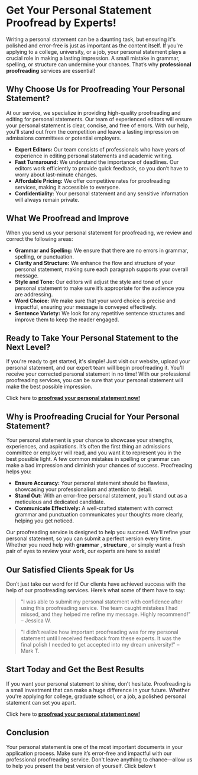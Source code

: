# Get Your Personal Statement Proofread by Experts!

Writing a personal statement can be a daunting task, but ensuring it's polished and error-free is just as important as the content itself. If you're applying to a college, university, or a job, your personal statement plays a crucial role in making a lasting impression. A small mistake in grammar, spelling, or structure can undermine your chances. That’s why **professional proofreading** services are essential!

## Why Choose Us for Proofreading Your Personal Statement?

At our service, we specialize in providing high-quality proofreading and editing for personal statements. Our team of experienced editors will ensure your personal statement is clear, concise, and free of errors. With our help, you'll stand out from the competition and leave a lasting impression on admissions committees or potential employers.

- **Expert Editors:** Our team consists of professionals who have years of experience in editing personal statements and academic writing.
- **Fast Turnaround:** We understand the importance of deadlines. Our editors work efficiently to provide quick feedback, so you don’t have to worry about last-minute changes.
- **Affordable Pricing:** We offer competitive rates for proofreading services, making it accessible to everyone.
- **Confidentiality:** Your personal statement and any sensitive information will always remain private.

## What We Proofread and Improve

When you send us your personal statement for proofreading, we review and correct the following areas:

- **Grammar and Spelling:** We ensure that there are no errors in grammar, spelling, or punctuation.
- **Clarity and Structure:** We enhance the flow and structure of your personal statement, making sure each paragraph supports your overall message.
- **Style and Tone:** Our editors will adjust the style and tone of your personal statement to make sure it’s appropriate for the audience you are addressing.
- **Word Choice:** We make sure that your word choice is precise and impactful, ensuring your message is conveyed effectively.
- **Sentence Variety:** We look for any repetitive sentence structures and improve them to keep the reader engaged.

## Ready to Take Your Personal Statement to the Next Level?

If you're ready to get started, it's simple! Just visit our website, upload your personal statement, and our expert team will begin proofreading it. You'll receive your corrected personal statement in no time! With our professional proofreading services, you can be sure that your personal statement will make the best possible impression.

Click here to [**proofread your personal statement now!**](https://tinyurl.com/topessay?keyword=proofread+personal+statement)

## Why is Proofreading Crucial for Your Personal Statement?

Your personal statement is your chance to showcase your strengths, experiences, and aspirations. It’s often the first thing an admissions committee or employer will read, and you want it to represent you in the best possible light. A few common mistakes in spelling or grammar can make a bad impression and diminish your chances of success. Proofreading helps you:

- **Ensure Accuracy:** Your personal statement should be flawless, showcasing your professionalism and attention to detail.
- **Stand Out:** With an error-free personal statement, you’ll stand out as a meticulous and dedicated candidate.
- **Communicate Effectively:** A well-crafted statement with correct grammar and punctuation communicates your thoughts more clearly, helping you get noticed.

Our proofreading service is designed to help you succeed. We’ll refine your personal statement, so you can submit a perfect version every time. Whether you need help with **grammar** , **structure** , or simply want a fresh pair of eyes to review your work, our experts are here to assist!

## Our Satisfied Clients Speak for Us

Don’t just take our word for it! Our clients have achieved success with the help of our proofreading services. Here’s what some of them have to say:

> "I was able to submit my personal statement with confidence after using this proofreading service. The team caught mistakes I had missed, and they helped me refine my message. Highly recommend!" – Jessica W.

> "I didn’t realize how important proofreading was for my personal statement until I received feedback from these experts. It was the final polish I needed to get accepted into my dream university!" – Mark T.

## Start Today and Get the Best Results

If you want your personal statement to shine, don’t hesitate. Proofreading is a small investment that can make a huge difference in your future. Whether you're applying for college, graduate school, or a job, a polished personal statement can set you apart.

Click here to [**proofread your personal statement now!**](https://tinyurl.com/topessay?keyword=proofread+personal+statement)

## Conclusion

Your personal statement is one of the most important documents in your application process. Make sure it’s error-free and impactful with our professional proofreading service. Don't leave anything to chance—allow us to help you present the best version of yourself. Click below t

